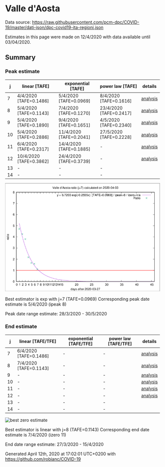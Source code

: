 # Valle d'Aosta


Data source: https://raw.githubusercontent.com/pcm-dpc/COVID-19/master/dati-json/dpc-covid19-ita-regioni.json

Estimates in this page were made on 12/4/2020 with data available until 03/04/2020.


## Summary 

### Peak estimate 
|j|linear [TAFE]|exponential [TAFE]|power law [TAFE]|details|
|---|----|-----------|---------|-------|
|7|4/4/2020 [TAFE=0.1486]|5/4/2020 [TAFE=0.0969]|8/4/2020 [TAFE=0.1616]|[analysis](COVID-19_valle_d'aosta_j7_2020-04-03.md)|
|8|5/4/2020 [TAFE=0.1143]|7/4/2020 [TAFE=0.1270]|23/4/2020 [TAFE=0.2417]|[analysis](COVID-19_valle_d'aosta_j8_2020-04-03.md)|
|9|5/4/2020 [TAFE=0.1890]|9/4/2020 [TAFE=0.1651]|4/5/2020 [TAFE=0.2340]|[analysis](COVID-19_valle_d'aosta_j9_2020-04-03.md)|
|10|5/4/2020 [TAFE=0.2886]|11/4/2020 [TAFE=0.2041]|27/5/2020 [TAFE=0.2228]|[analysis](COVID-19_valle_d'aosta_j10_2020-04-03.md)|
|11|6/4/2020 [TAFE=0.2317]|14/4/2020 [TAFE=0.1885]|-|[analysis](COVID-19_valle_d'aosta_j11_2020-04-03.md)|
|12|10/4/2020 [TAFE=0.3862]|24/4/2020 [TAFE=0.3739]|-|[analysis](COVID-19_valle_d'aosta_j12_2020-04-03.md)|
|13|-|-|-||
|14|-|-|-||

![best peak estimate](COVID-19_valle_d'aosta_j7_2020-04-03.png)

Best estimator is exp with j=7 (TAFE=0.0969)
Corresponding peak date estimate is 5/4/2020 (ipeak 8)


Peak date range estimate: 28/3/2020 - 30/5/2020

### End estimate 
|j|linear [TAFE/TFE]|exponential [TAFE/TFE]|power law [TAFE/TFE]|details|
|---|----|-----------|---------|-------|
|7|6/4/2020 [TAFE=0.1486]|-|-|[analysis](COVID-19_valle_d'aosta_j7_2020-04-03.md)|
|8|7/4/2020 [TAFE=0.1143]|-|-|[analysis](COVID-19_valle_d'aosta_j8_2020-04-03.md)|
|9|-|-|-|[analysis](COVID-19_valle_d'aosta_j9_2020-04-03.md)|
|10|-|-|-|[analysis](COVID-19_valle_d'aosta_j10_2020-04-03.md)|
|11|-|-|-|[analysis](COVID-19_valle_d'aosta_j11_2020-04-03.md)|
|12|-|-|-|[analysis](COVID-19_valle_d'aosta_j12_2020-04-03.md)|
|13|-|-|-||
|14|-|-|-||

![best zero estimate](COVID-19_valle_d'aosta_j8_2020-04-03.png)

Best estimator is linear with j=8 (TAFE=0.1143)
Corresponding end date estimate is 7/4/2020 (izero 11)


End date range estimate: 27/3/2020 - 15/4/2020

Generated April 12th, 2020 at 17:02:01 UTC+0200 with https://github.com/robianc/COVID-19
